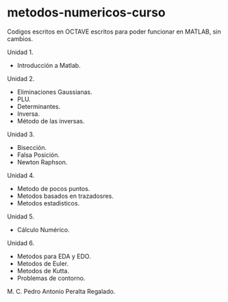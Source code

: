 # metodos-numericos-curso
Codigos escritos en OCTAVE escritos para poder 
funcionar en MATLAB, sin cambios.

Unidad 1.
- Introducción a Matlab.

Unidad 2.
- Eliminaciones Gaussianas.
- PLU.
- Determinantes.
- Inversa.
- Método de las inversas.

Unidad 3.
- Bisección.
- Falsa Posición.
- Newton Raphson.

Unidad 4.
- Metodo de pocos puntos.
- Metodos basados en trazadosres.
- Metodos estadisticos.

Unidad 5.
- Cálculo Numérico.

Unidad 6.
- Metodos para EDA y EDO.
- Metodos de Euler.
- Metodos de Kutta.
- Problemas de contorno.

M. C. Pedro Antonio Peralta Regalado.